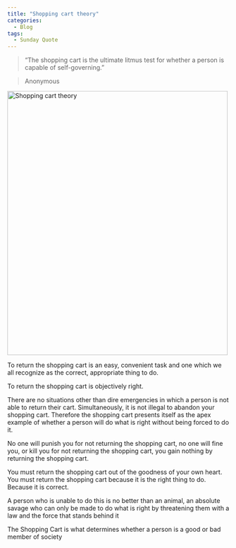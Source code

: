 ```yaml
---
title: "Shopping cart theory"
categories:
  - Blog
tags:
  - Sunday Quote
---
```



> “The shopping cart is the ultimate litmus test for whether a person is capable of self-governing.”

> Anonymous


<img src="https://i.imgur.com/Sv6leWn.jpg" alt="Shopping cart theory" width="500" height="600"> 

To return the shopping cart is an easy, convenient task and one which we all recognize as the correct, appropriate thing to do. 

To return the shopping cart is objectively right. 

There are no situations other than dire emergencies in which a person is not able to return their cart. Simultaneously, it is not illegal to abandon your shopping cart. Therefore the shopping cart presents itself as the apex example of whether a person will do what is right without being forced to do it.

No one will punish you for not returning the shopping cart, no one will fine you, or kill you for not returning the shopping cart, you gain nothing by returning the shopping cart. 

You must return the shopping cart out of the goodness of your own heart. You must return the shopping cart because it is the right thing to do. Because it is correct.

A person who is unable to do this is no better than an animal, an absolute savage who can only be made to do what is right by threatening them with a law and the force that stands behind it


The Shopping Cart is what determines whether a person is a good or bad member of society



